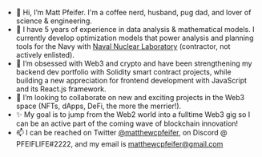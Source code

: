 - 👋 Hi, I’m Matt Pfeifer. I'm a coffee nerd, husband, pug dad, and lover of science & engineering.
- 👀 I have 5 years of experience in data analysis & mathematical models. I currently develop optimization models that power
analysis and planning tools for the Navy with <a href="https://navalnuclearlab.energy.gov/">Naval Nuclear Laboratory</a> (contractor, not actively enlisted).
- 🌱 I’m obsessed with Web3 and crypto and have been strengthening my backend dev portfolio with Solidity smart contract projects, 
while building a new appreciation for frontend development with JavaScript and its React.js framework.
- 🤝 I’m looking to collaborate on new and exciting projects in the Web3 space (NFTs, dApps, DeFi, the more the merrier!).
- ✨ My goal is to jump from the Web2 world into a fulltime Web3 gig so I can be an active part of the coming wave of blockchain innovation!
- 📫 I can be reached on Twitter <a href="twitter.com/matthewcpfeifer">@matthewcpfeifer</a>, on Discord @ PFEIFLIFE#2222, and my email is matthewcpfeifer@gmail.com

<!---
pfeifemc/pfeifemc is a ✨ special ✨ repository because its `README.md` (this file) appears on your GitHub profile.
You can click the Preview link to take a look at your changes.
--->
